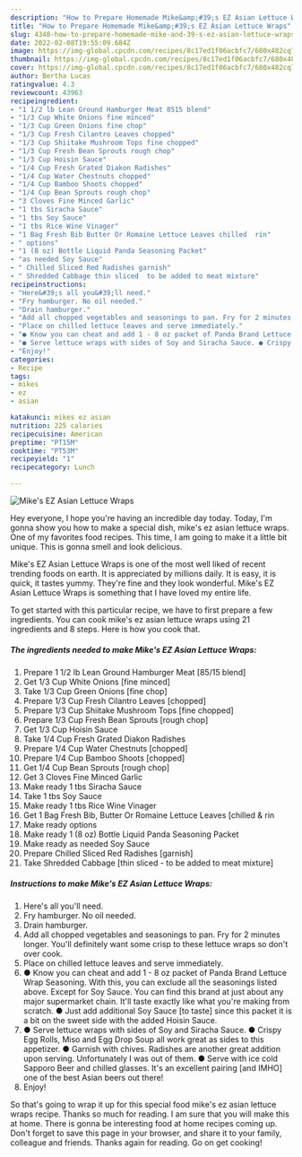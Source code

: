 ```yaml
---
description: "How to Prepare Homemade Mike&amp;#39;s EZ Asian Lettuce Wraps"
title: "How to Prepare Homemade Mike&amp;#39;s EZ Asian Lettuce Wraps"
slug: 4340-how-to-prepare-homemade-mike-and-39-s-ez-asian-lettuce-wraps
date: 2022-02-08T19:55:09.684Z
image: https://img-global.cpcdn.com/recipes/8c17ed1f06acbfc7/680x482cq70/mikes-ez-asian-lettuce-wraps-recipe-main-photo.jpg
thumbnail: https://img-global.cpcdn.com/recipes/8c17ed1f06acbfc7/680x482cq70/mikes-ez-asian-lettuce-wraps-recipe-main-photo.jpg
cover: https://img-global.cpcdn.com/recipes/8c17ed1f06acbfc7/680x482cq70/mikes-ez-asian-lettuce-wraps-recipe-main-photo.jpg
author: Bertha Lucas
ratingvalue: 4.3
reviewcount: 43963
recipeingredient:
- "1 1/2 lb Lean Ground Hamburger Meat 8515 blend"
- "1/3 Cup White Onions fine minced"
- "1/3 Cup Green Onions fine chop"
- "1/3 Cup Fresh Cilantro Leaves chopped"
- "1/3 Cup Shiitake Mushroom Tops fine chopped"
- "1/3 Cup Fresh Bean Sprouts rough chop"
- "1/3 Cup Hoisin Sauce"
- "1/4 Cup Fresh Grated Diakon Radishes"
- "1/4 Cup Water Chestnuts chopped"
- "1/4 Cup Bamboo Shoots chopped"
- "1/4 Cup Bean Sprouts rough chop"
- "3 Cloves Fine Minced Garlic"
- "1 tbs Siracha Sauce"
- "1 tbs Soy Sauce"
- "1 tbs Rice Wine Vinager"
- "1 Bag Fresh Bib Butter Or Romaine Lettuce Leaves chilled  rin"
- " options"
- "1 (8 oz) Bottle Liquid Panda Seasoning Packet"
- "as needed Soy Sauce"
- " Chilled Sliced Red Radishes garnish"
- " Shredded Cabbage thin sliced  to be added to meat mixture"
recipeinstructions:
- "Here&#39;s all you&#39;ll need."
- "Fry hamburger. No oil needed."
- "Drain hamburger."
- "Add all chopped vegetables and seasonings to pan. Fry for 2 minutes longer. You&#39;ll definitely want some crisp to these lettuce wraps so don&#39;t over cook."
- "Place on chilled lettuce leaves and serve immediately."
- "● Know you can cheat and add 1 - 8 oz packet of Panda Brand Lettuce Wrap Seasoning. With this, you can exclude all the seasonings listed above. Except for Soy Sauce. You can find this brand at just about any major supermarket chain. It&#39;ll taste exactly like what you&#39;re making from scratch. ● Just add additional Soy Sauce [to taste] since this packet it is a bit on the sweet side with the added Hoisin Sauce."
- "● Serve lettuce wraps with sides of Soy and Siracha Sauce. ● Crispy Egg Rolls, Miso and Egg Drop Soup all work great as sides to this appetizer. ● Garnish with chives. Radishes are another great addition upon serving. Unfortunately I was out of them. ● Serve with ice cold Sapporo Beer and chilled glasses. It&#39;s an excellent pairing [and IMHO] one of the best Asian beers out there!"
- "Enjoy!"
categories:
- Recipe
tags:
- mikes
- ez
- asian

katakunci: mikes ez asian 
nutrition: 225 calories
recipecuisine: American
preptime: "PT15M"
cooktime: "PT53M"
recipeyield: "1"
recipecategory: Lunch

---
```



![Mike&#39;s EZ Asian Lettuce Wraps](https://img-global.cpcdn.com/recipes/8c17ed1f06acbfc7/680x482cq70/mikes-ez-asian-lettuce-wraps-recipe-main-photo.jpg)

Hey everyone, I hope you're having an incredible day today. Today, I'm gonna show you how to make a special dish, mike&#39;s ez asian lettuce wraps. One of my favorites food recipes. This time, I am going to make it a little bit unique. This is gonna smell and look delicious.

Mike&#39;s EZ Asian Lettuce Wraps is one of the most well liked of recent trending foods on earth. It is appreciated by millions daily. It is easy, it is quick, it tastes yummy. They're fine and they look wonderful. Mike&#39;s EZ Asian Lettuce Wraps is something that I have loved my entire life.




To get started with this particular recipe, we have to first prepare a few ingredients. You can cook mike&#39;s ez asian lettuce wraps using 21 ingredients and 8 steps. Here is how you cook that.

<!--inarticleads1-->

##### The ingredients needed to make Mike&#39;s EZ Asian Lettuce Wraps:

1. Prepare 1 1/2 lb Lean Ground Hamburger Meat [85/15 blend]
1. Get 1/3 Cup White Onions [fine minced]
1. Take 1/3 Cup Green Onions [fine chop]
1. Prepare 1/3 Cup Fresh Cilantro Leaves [chopped]
1. Prepare 1/3 Cup Shiitake Mushroom Tops [fine chopped]
1. Prepare 1/3 Cup Fresh Bean Sprouts [rough chop]
1. Get 1/3 Cup Hoisin Sauce
1. Take 1/4 Cup Fresh Grated Diakon Radishes
1. Prepare 1/4 Cup Water Chestnuts [chopped]
1. Prepare 1/4 Cup Bamboo Shoots [chopped]
1. Get 1/4 Cup Bean Sprouts [rough chop]
1. Get 3 Cloves Fine Minced Garlic
1. Make ready 1 tbs Siracha Sauce
1. Take 1 tbs Soy Sauce
1. Make ready 1 tbs Rice Wine Vinager
1. Get 1 Bag Fresh Bib, Butter Or Romaine Lettuce Leaves [chilled &amp; rin
1. Make ready  options
1. Make ready 1 (8 oz) Bottle Liquid Panda Seasoning Packet
1. Make ready as needed Soy Sauce
1. Prepare  Chilled Sliced Red Radishes [garnish]
1. Take  Shredded Cabbage [thin sliced - to be added to meat mixture]




<!--inarticleads2-->

##### Instructions to make Mike&#39;s EZ Asian Lettuce Wraps:

1. Here&#39;s all you&#39;ll need.
1. Fry hamburger. No oil needed.
1. Drain hamburger.
1. Add all chopped vegetables and seasonings to pan. Fry for 2 minutes longer. You&#39;ll definitely want some crisp to these lettuce wraps so don&#39;t over cook.
1. Place on chilled lettuce leaves and serve immediately.
1. ● Know you can cheat and add 1 - 8 oz packet of Panda Brand Lettuce Wrap Seasoning. With this, you can exclude all the seasonings listed above. Except for Soy Sauce. You can find this brand at just about any major supermarket chain. It&#39;ll taste exactly like what you&#39;re making from scratch. ● Just add additional Soy Sauce [to taste] since this packet it is a bit on the sweet side with the added Hoisin Sauce.
1. ● Serve lettuce wraps with sides of Soy and Siracha Sauce. ● Crispy Egg Rolls, Miso and Egg Drop Soup all work great as sides to this appetizer. ● Garnish with chives. Radishes are another great addition upon serving. Unfortunately I was out of them. ● Serve with ice cold Sapporo Beer and chilled glasses. It&#39;s an excellent pairing [and IMHO] one of the best Asian beers out there!
1. Enjoy!




So that's going to wrap it up for this special food mike&#39;s ez asian lettuce wraps recipe. Thanks so much for reading. I am sure that you will make this at home. There is gonna be interesting food at home recipes coming up. Don't forget to save this page in your browser, and share it to your family, colleague and friends. Thanks again for reading. Go on get cooking!
